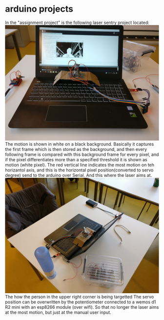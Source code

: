 # arduino projects

In the "assignment project" is the following laser sentry project located:
![Alt text](IMG_20180125_153854.jpg?raw=true "Title")
The motion is shown in white on a black background. Basically it captures the first frame which is then stored as the background, and then every following frame is compared with this background frame for every pixel, and if the pixel differentiates more than a specified threshold it is shown as motion (white pixel).
The red vertical line indicates the most motion on teh horizantol axis, and this is the horizontal pixel position(converted to servo degree) send to the arduino over Serial. And this where the laser aims at.
![Alt text](IMG_20180125_153937_001.jpg?raw=true "Title")
The how the person in the upper right corner is being targetted
The servo position can be overwritten by the potentiometer connected to a wemos d1 R2 mini with an esp8266 module (over wifi). So that no longer the laser aims at the most motion, but just at the manual user input.
